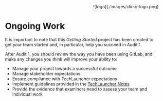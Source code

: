 <div align="right">![logo](./images/clinic-logo.png)
<div align="left">

# Ongoing Work

It is important to note that this *Getting Started* project has been created to get your team started and, in particular, help you succeed in Audit 1.

After Audit 1, you should review the way you have been using GitLab, and make any changes you think will improve your ability to:

* Manage your project towards a successful outcome
* Manage stakeholder expectations
* Ensure compliance with TechLauncher expectations
* Implement guidelines provided in the [TechLauncher Notes](https://comp.anu.edu.au/TechLauncher/current_students/guidelines/)
* Provide the evidence that examiners need to assess your team and individual work

